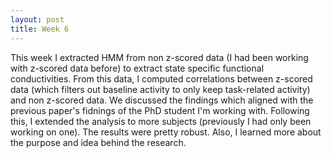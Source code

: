 ```yaml
---
layout: post
title: Week 6
---
```

This week I extracted HMM from non z-scored data (I had been working with z-scored data before) to extract state specific functional conductivities. From this data, I computed correlations between z-scored data (which filters out baseline activity to only keep task-related activity) and non z-scored data. We discussed the findings which aligned with the previous paper's fidnings of the PhD student I'm working with. Following this, I extended the analysis to more subjects (previously I had only been working on one). The results were pretty robust. Also, I learned more about the purpose and idea behind the research.

